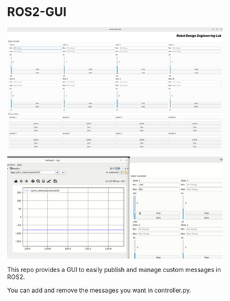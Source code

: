 # ROS2-GUI
![Full Screen](assets/full_pic.png)



![RQT plot](assets/rqt.gif)

This repo provides a GUI to easily publish and manage custom messages in ROS2.

You can add and remove the messages you want in controller.py.
